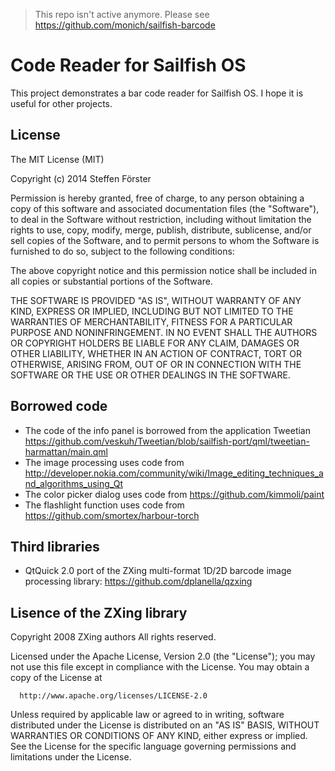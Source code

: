 >
> This repo isn't active anymore. Please see https://github.com/monich/sailfish-barcode
>


Code Reader for Sailfish OS
===========================

This project demonstrates a bar code reader for Sailfish OS. I hope it is useful for other projects.

## License

The MIT License (MIT)

Copyright (c) 2014 Steffen Förster

Permission is hereby granted, free of charge, to any person obtaining a copy
of this software and associated documentation files (the "Software"), to deal
in the Software without restriction, including without limitation the rights
to use, copy, modify, merge, publish, distribute, sublicense, and/or sell
copies of the Software, and to permit persons to whom the Software is
furnished to do so, subject to the following conditions:

The above copyright notice and this permission notice shall be included in
all copies or substantial portions of the Software.

THE SOFTWARE IS PROVIDED "AS IS", WITHOUT WARRANTY OF ANY KIND, EXPRESS OR
IMPLIED, INCLUDING BUT NOT LIMITED TO THE WARRANTIES OF MERCHANTABILITY,
FITNESS FOR A PARTICULAR PURPOSE AND NONINFRINGEMENT. IN NO EVENT SHALL THE
AUTHORS OR COPYRIGHT HOLDERS BE LIABLE FOR ANY CLAIM, DAMAGES OR OTHER
LIABILITY, WHETHER IN AN ACTION OF CONTRACT, TORT OR OTHERWISE, ARISING FROM,
OUT OF OR IN CONNECTION WITH THE SOFTWARE OR THE USE OR OTHER DEALINGS IN
THE SOFTWARE.

## Borrowed code

- The code of the info panel is borrowed from the application Tweetian https://github.com/veskuh/Tweetian/blob/sailfish-port/qml/tweetian-harmattan/main.qml
- The image processing uses code from http://developer.nokia.com/community/wiki/Image_editing_techniques_and_algorithms_using_Qt
- The color picker dialog uses code from https://github.com/kimmoli/paint
- The flashlight function uses code from https://github.com/smortex/harbour-torch

## Third libraries

- QtQuick 2.0 port of the ZXing multi-format 1D/2D barcode image processing library: https://github.com/dplanella/qzxing

## Lisence of the ZXing library

Copyright 2008 ZXing authors All rights reserved.

Licensed under the Apache License, Version 2.0 (the "License");
you may not use this file except in compliance with the License.
You may obtain a copy of the License at

      http://www.apache.org/licenses/LICENSE-2.0

Unless required by applicable law or agreed to in writing, software
distributed under the License is distributed on an "AS IS" BASIS,
WITHOUT WARRANTIES OR CONDITIONS OF ANY KIND, either express or implied.
See the License for the specific language governing permissions and
limitations under the License.

